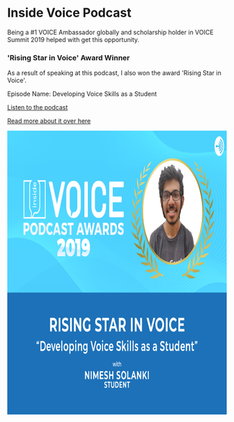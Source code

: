 # Inside Voice Podcast

Being a #1 VOICE Ambassador globally and scholarship holder in VOICE Summit 2019 helped 
with get this opportunity. 

### 'Rising Star in Voice' Award Winner
As a result of speaking at this podcast, I also won the award 'Rising Star in Voice'.

Episode Name: Developing Voice Skills as a Student

[Listen to the podcast](https://podcasts.apple.com/us/podcast/developing-voice-skills-as-a-student/id1447407838?i=1000447426808)

[Read more about it over here](https://www.voicesummit.ai/blog/the-winners-of-the-inside-voice-podcast-awards-are)

<img src="./risingStar.jp2" height=650 width=650>